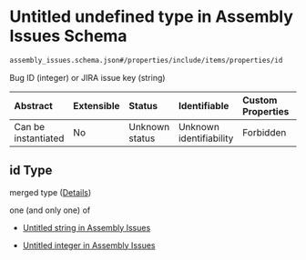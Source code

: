 # Untitled undefined type in Assembly Issues Schema

```txt
assembly_issues.schema.json#/properties/include/items/properties/id
```

Bug ID (integer) or JIRA issue key (string)

| Abstract            | Extensible | Status         | Identifiable            | Custom Properties | Additional Properties | Access Restrictions | Defined In                                                                                  |
| :------------------ | :--------- | :------------- | :---------------------- | :---------------- | :-------------------- | :------------------ | :------------------------------------------------------------------------------------------ |
| Can be instantiated | No         | Unknown status | Unknown identifiability | Forbidden         | Allowed               | none                | [assembly\_issues.schema.json\*](../out/assembly_issues.schema.json "open original schema") |

## id Type

merged type ([Details](assembly_issues-properties-include-items-properties-id.md))

one (and only one) of

*   [Untitled string in Assembly Issues](assembly_issues-properties-include-items-properties-id-oneof-0.md "check type definition")

*   [Untitled integer in Assembly Issues](assembly_issues-properties-include-items-properties-id-oneof-1.md "check type definition")
